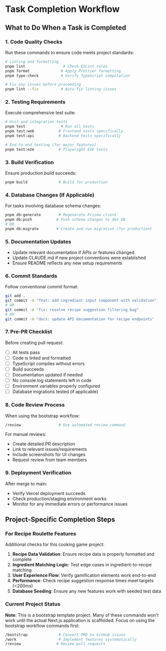 # Task Completion Workflow

## What to Do When a Task is Completed

### 1. Code Quality Checks
Run these commands to ensure code meets project standards:

```bash
# Linting and formatting
pnpm lint                 # Check ESLint rules
pnpm format              # Apply Prettier formatting  
pnpm type-check          # Verify TypeScript compilation

# Fix any issues before proceeding
pnpm lint --fix          # Auto-fix linting issues
```

### 2. Testing Requirements
Execute comprehensive test suite:

```bash
# Unit and integration tests
pnpm test                # Run all tests
pnpm test:web           # Frontend tests specifically
pnpm test:api           # Backend tests specifically

# End-to-end testing (for major features)
pnpm test:e2e           # Playwright E2E tests
```

### 3. Build Verification
Ensure production build succeeds:

```bash
pnpm build              # Build for production
```

### 4. Database Changes (If Applicable)
For tasks involving database schema changes:

```bash
pnpm db:generate        # Regenerate Prisma client
pnpm db:push           # Push schema changes to dev DB
# OR
pnpm db:migrate        # Create and run migration (for production)
```

### 5. Documentation Updates
- Update relevant documentation if APIs or features changed
- Update CLAUDE.md if new project conventions were established
- Ensure README reflects any new setup requirements

### 6. Commit Standards
Follow conventional commit format:
```bash
git add .
git commit -m "feat: add ingredient input component with validation"
# OR
git commit -m "fix: resolve recipe suggestion filtering bug"
# OR  
git commit -m "docs: update API documentation for recipe endpoints"
```

### 7. Pre-PR Checklist
Before creating pull request:
- [ ] All tests pass
- [ ] Code is linted and formatted
- [ ] TypeScript compiles without errors
- [ ] Build succeeds
- [ ] Documentation updated if needed
- [ ] No console.log statements left in code
- [ ] Environment variables properly configured
- [ ] Database migrations tested (if applicable)

### 8. Code Review Process
When using the bootstrap workflow:
```bash
/review                 # Use automated review command
```

For manual reviews:
- Create detailed PR description
- Link to relevant issues/requirements
- Include screenshots for UI changes
- Request review from team members

### 9. Deployment Verification
After merge to main:
- Verify Vercel deployment succeeds
- Check production/staging environment works
- Monitor for any immediate errors or performance issues

## Project-Specific Completion Steps

### For Recipe Roulette Features
Additional checks for this cooking game project:

1. **Recipe Data Validation**: Ensure recipe data is properly formatted and complete
2. **Ingredient Matching Logic**: Test edge cases in ingredient-to-recipe matching
3. **User Experience Flow**: Verify gamification elements work end-to-end
4. **Performance**: Check recipe suggestion response times meet targets (<200ms)
5. **Database Seeding**: Ensure any new features work with seeded test data

### Current Project Status
**Note**: This is a bootstrap template project. Many of these commands won't work until the actual Next.js application is scaffolded. Focus on using the bootstrap workflow commands first:

```bash
/bootstrap              # Convert PRD to GitHub issues
/work                   # Implement features systematically  
/review                # Review pull requests
```